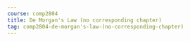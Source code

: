 ```yaml
---
course: comp2804
title: De Morgan's Law (no corresponding chapter)
tag: comp2804-de-morgan's-law-(no-corresponding-chapter)
---
```

